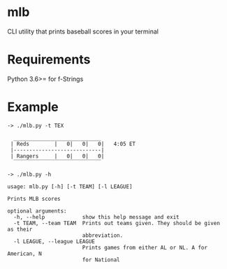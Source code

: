 mlb
===================

CLI utility that prints baseball scores in your terminal

Requirements
===================

Python 3.6>= for f-Strings

Example
===================

```
-> ./mlb.py -t TEX

  ____________________________
 | Reds        |   0|   0|   0|   4:05 ET
 |----------------------------|
 | Rangers     |   0|   0|   0|
  ‾‾‾‾‾‾‾‾‾‾‾‾‾‾‾‾‾‾‾‾‾‾‾‾‾‾‾‾

-> ./mlb.py -h

usage: mlb.py [-h] [-t TEAM] [-l LEAGUE]

Prints MLB scores

optional arguments:
  -h, --help            show this help message and exit
  -t TEAM, --team TEAM  Prints out teams given. They should be given as their
                        abbreviation.
  -l LEAGUE, --league LEAGUE
                        Prints games from either AL or NL. A for American, N
                        for National
```
